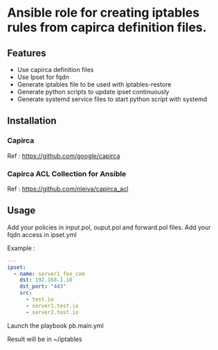 # Ansible role for creating iptables rules from capirca definition files.

## Features

- Use capirca definition files
- Use Ipset for fqdn
- Generate iptables file to be used with iptables-restore
- Generate python scripts to update ipset continuously
- Generate systemd service files to start python script with systemd

## Installation

### Capirca

Ref : https://github.com/google/capirca

### Capirca ACL Collection for Ansible

Ref : https://github.com/nleiva/capirca_acl

## Usage

Add your policies in input.pol, ouput.pol and forward.pol files.
Add your fqdn access in ipset.yml

Example :

```yaml
---
ipset:
  - name: server1_foo_com
    dst: 192.168.1.10
    dst_port: "443"
    src:
      - test.io
      - server1.test.io
      - server2.test.io
```

Launch the playbook pb.main.yml

Result will be in ~/iptables

